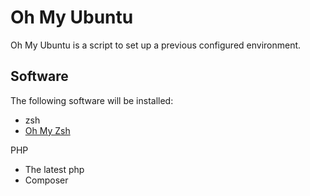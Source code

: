 # Oh My Ubuntu

Oh My Ubuntu is a script to set up a previous configured environment.

## Software

The following software will be installed:

- zsh
- [Oh My Zsh](https://github.com/ohmyzsh/ohmyzsh)

PHP

- The latest php
- Composer
